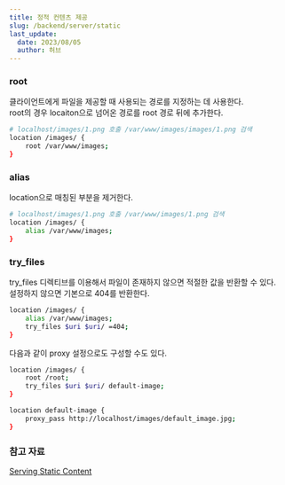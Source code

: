 ```yaml
---
title: 정적 컨텐츠 제공
slug: /backend/server/static
last_update:
  date: 2023/08/05
  author: 허브
---
```


### root

클라이언트에게 파일을 제공할 때 사용되는 경로를 지정하는 데 사용한다.  
root의 경우 locaiton으로 넘어온 경로를 root 경로 뒤에 추가한다.  

```bash title=root
# localhost/images/1.png 호출 /var/www/images/images/1.png 검색
location /images/ {
    root /var/www/images;
}
```

### alias

location으로 매칭된 부분을 제거한다.

```bash title=alias
# localhost/images/1.png 호출 /var/www/images/1.png 검색
location /images/ {
    alias /var/www/images;
}
```

### try_files

try_files 디렉티브를 이용해서 파일이 존재하지 않으면 적절한 값을 반환할 수 있다.  
설정하지 않으면 기본으로 404를 반환한다.  

```bash
location /images/ {
    alias /var/www/images;
    try_files $uri $uri/ =404;
}
```

다음과 같이 proxy 설정으로도 구성할 수도 있다.

```bash
location /images/ {
    root /root;
    try_files $uri $uri/ default-image;
}

location default-image {
    proxy_pass http://localhost/images/default_image.jpg;
}
```

### 참고 자료

[Serving Static Content](https://docs.nginx.com/nginx/admin-guide/web-server/serving-static-content/)